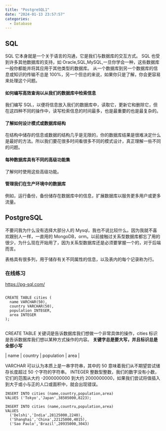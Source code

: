 ```yaml
---
title: "PostgreSQL1"
date: "2024-01-13 23:57:57"
categories:
  - Database
---
```



## SQL

SQL 它本身就是一个关于语言的沟通，它是我们与数据库的交互方式。
SQL 也受到许多其他数据库的支持，如 Oracle,SQL,MySQL,一旦你学会一种，这些数据库一般你都能并将其应用于其他类型的数据库。
从一个数据库到另一个数据库的信息或知识的传输不总是 100%，另一个但总的来说，如果你只是了解，你会更容易来处理这个问题。

#### 如何编写高效查询以从我们的数据库中检索信息

我们编写 SQL，以便将信息放入我们的数据库中，读取它，更新它和删除它，但在这四种不同的操作中，读写检索信息的时间最多，也是最重要的也是最复杂的。

#### 了解如何设计模式或数据库结构

在结构中储存的信息或数据的结构几乎是无限的，你的数据库结果是很难决定什么是最好的方法。所以我们要花很多时间看很多不同的模式设计，真正理解一些不同的问题。

#### 每种数据库具有不同的高级功能集

了解何时使用这些高级功能。

#### 管理我们在生产环境中的数据库

例如，运行备份，备份储存在数据库中的信息，扩展数据库以服务更多用户或更多流量。

## PostgreSQL

不要问我为什么没有选择大部分人的 Mysql，我也不说比较什么。因为我就不喜欢跟别人一样，一直用的 MongoDB，orm。以前接触过关系型数据库都忘了用的很少，为什么现在开始用了，因为关系型数据库还是必须要掌握一个的，对于后端而言。

表格具有很多列，用于储存有关不同属性的信息，以及表内的每个记录称为行。

### 在线练习

https://pg-sql.com/

```

CREATE TABLE cities (
  name VARCHAR(50),
  country VARCHAR(50),
  population INTEGER,
  area INTEGER
);


```

CREATE TABLE 关键词是告诉数据库我们想做一个非常具体的操作，cities 标识是告诉数据库我们想以某种方式操作的内容。
**关键字总是要大写，并且标识总是全部小写**

| name | country |  population | area |


VARCHAR 可以认为本质上是一串字符串，其中的 50 意味着我们从不期望尝试储存长度超过 50 个字符的字符串。
INTEGER 整数型整数，我们的数字没有小数，它们的范围从大约 -2000000000 到大约 2000000000，如果我们尝试将值插入到大于或小与正的人口或面积中，就会出现错误。

```
INSERT INTO cities (name,country,population,area)
VALUES ('Tokyo','Japan',38505000,8223);
```

```
INSERT INTO cities (name,countru,population,area)
VALUES
  ('Delshi','India',28125000,2240),
  ('Shanghai','China',22125000,4015),
  ('Sao Paulo','Brazil',20935000,3043)
```